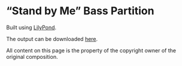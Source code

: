 # “Stand by Me” Bass Partition

Built using [LilyPond](https://lilypond.org/).

The output can be downloaded [here](https://jeandeaual.github.io/lilypond-bass-ben-e-king-stand-by-me).

All content on this page is the property of the copyright owner of the original composition.
